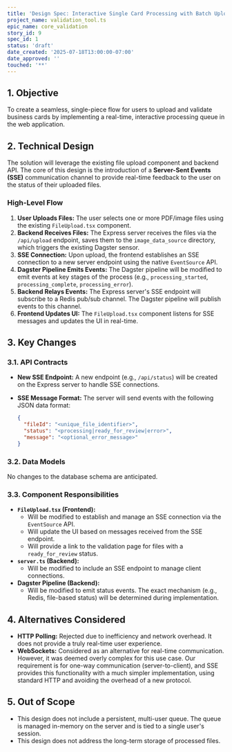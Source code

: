 ```yaml
---
title: 'Design Spec: Interactive Single Card Processing with Batch Upload'
project_name: validation_tool.ts
epic_name: core_validation
story_id: 9
spec_id: 1
status: 'draft'
date_created: '2025-07-18T13:00:00-07:00'
date_approved: ''
touched: '**'
---
```


## 1. Objective

To create a seamless, single-piece flow for users to upload and validate business cards by implementing a real-time, interactive processing queue in the web application.

## 2. Technical Design

The solution will leverage the existing file upload component and backend API. The core of this design is the introduction of a **Server-Sent Events (SSE)** communication channel to provide real-time feedback to the user on the status of their uploaded files.

### High-Level Flow

1. **User Uploads Files:** The user selects one or more PDF/image files using the existing `FileUpload.tsx` component.
2. **Backend Receives Files:** The Express server receives the files via the `/api/upload` endpoint, saves them to the `image_data_source` directory, which triggers the existing Dagster sensor.
3. **SSE Connection:** Upon upload, the frontend establishes an SSE connection to a new server endpoint using the native `EventSource` API.
4. **Dagster Pipeline Emits Events:** The Dagster pipeline will be modified to emit events at key stages of the process (e.g., `processing_started`, `processing_complete`, `processing_error`).
5. **Backend Relays Events:** The Express server's SSE endpoint will subscribe to a Redis pub/sub channel. The Dagster pipeline will publish events to this channel.
6. **Frontend Updates UI:** The `FileUpload.tsx` component listens for SSE messages and updates the UI in real-time.

## 3. Key Changes

### 3.1. API Contracts

* **New SSE Endpoint:** A new endpoint (e.g., `/api/status`) will be created on the Express server to handle SSE connections.
* **SSE Message Format:** The server will send events with the following JSON data format:

    ```json
    {
      "fileId": "<unique_file_identifier>",
      "status": "<processing|ready_for_review|error>",
      "message": "<optional_error_message>"
    }
    ```

### 3.2. Data Models

No changes to the database schema are anticipated.

### 3.3. Component Responsibilities

* **`FileUpload.tsx` (Frontend):**
  * Will be modified to establish and manage an SSE connection via the `EventSource` API.
  * Will update the UI based on messages received from the SSE endpoint.
  * Will provide a link to the validation page for files with a `ready_for_review` status.
* **`server.ts` (Backend):**
  * Will be modified to include an SSE endpoint to manage client connections.
* **Dagster Pipeline (Backend):**
  * Will be modified to emit status events. The exact mechanism (e.g., Redis, file-based status) will be determined during implementation.

## 4. Alternatives Considered

* **HTTP Polling:** Rejected due to inefficiency and network overhead. It does not provide a truly real-time user experience.
* **WebSockets:** Considered as an alternative for real-time communication. However, it was deemed overly complex for this use case. Our requirement is for one-way communication (server-to-client), and SSE provides this functionality with a much simpler implementation, using standard HTTP and avoiding the overhead of a new protocol.

## 5. Out of Scope

* This design does not include a persistent, multi-user queue. The queue is managed in-memory on the server and is tied to a single user's session.
* This design does not address the long-term storage of processed files.
